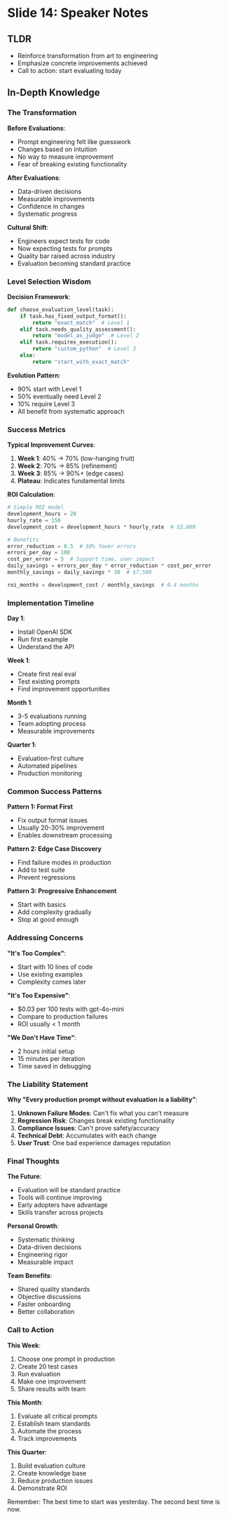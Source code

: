 # Slide 14: Speaker Notes

## TLDR
- Reinforce transformation from art to engineering
- Emphasize concrete improvements achieved
- Call to action: start evaluating today

## In-Depth Knowledge

### The Transformation

**Before Evaluations**:
- Prompt engineering felt like guesswork
- Changes based on intuition
- No way to measure improvement
- Fear of breaking existing functionality

**After Evaluations**:
- Data-driven decisions
- Measurable improvements
- Confidence in changes
- Systematic progress

**Cultural Shift**:
- Engineers expect tests for code
- Now expecting tests for prompts
- Quality bar raised across industry
- Evaluation becoming standard practice

### Level Selection Wisdom

**Decision Framework**:
```python
def choose_evaluation_level(task):
    if task.has_fixed_output_format():
        return "exact_match"  # Level 1
    elif task.needs_quality_assessment():
        return "model_as_judge"  # Level 2
    elif task.requires_execution():
        return "custom_python"  # Level 3
    else:
        return "start_with_exact_match"
```

**Evolution Pattern**:
- 90% start with Level 1
- 50% eventually need Level 2
- 10% require Level 3
- All benefit from systematic approach

### Success Metrics

**Typical Improvement Curves**:
1. **Week 1**: 40% → 70% (low-hanging fruit)
2. **Week 2**: 70% → 85% (refinement)
3. **Week 3**: 85% → 90%+ (edge cases)
4. **Plateau**: Indicates fundamental limits

**ROI Calculation**:
```python
# Simple ROI model
development_hours = 20
hourly_rate = 150
development_cost = development_hours * hourly_rate  # $3,000

# Benefits
error_reduction = 0.5  # 50% fewer errors
errors_per_day = 100
cost_per_error = 5  # Support time, user impact
daily_savings = errors_per_day * error_reduction * cost_per_error
monthly_savings = daily_savings * 30  # $7,500

roi_months = development_cost / monthly_savings  # 0.4 months
```

### Implementation Timeline

**Day 1**:
- Install OpenAI SDK
- Run first example
- Understand the API

**Week 1**:
- Create first real eval
- Test existing prompts
- Find improvement opportunities

**Month 1**:
- 3-5 evaluations running
- Team adopting process
- Measurable improvements

**Quarter 1**:
- Evaluation-first culture
- Automated pipelines
- Production monitoring

### Common Success Patterns

**Pattern 1: Format First**
- Fix output format issues
- Usually 20-30% improvement
- Enables downstream processing

**Pattern 2: Edge Case Discovery**
- Find failure modes in production
- Add to test suite
- Prevent regressions

**Pattern 3: Progressive Enhancement**
- Start with basics
- Add complexity gradually
- Stop at good enough

### Addressing Concerns

**"It's Too Complex"**:
- Start with 10 lines of code
- Use existing examples
- Complexity comes later

**"It's Too Expensive"**:
- $0.03 per 100 tests with gpt-4o-mini
- Compare to production failures
- ROI usually < 1 month

**"We Don't Have Time"**:
- 2 hours initial setup
- 15 minutes per iteration
- Time saved in debugging

### The Liability Statement

**Why "Every production prompt without evaluation is a liability"**:

1. **Unknown Failure Modes**: Can't fix what you can't measure
2. **Regression Risk**: Changes break existing functionality
3. **Compliance Issues**: Can't prove safety/accuracy
4. **Technical Debt**: Accumulates with each change
5. **User Trust**: One bad experience damages reputation

### Final Thoughts

**The Future**:
- Evaluation will be standard practice
- Tools will continue improving
- Early adopters have advantage
- Skills transfer across projects

**Personal Growth**:
- Systematic thinking
- Data-driven decisions
- Engineering rigor
- Measurable impact

**Team Benefits**:
- Shared quality standards
- Objective discussions
- Faster onboarding
- Better collaboration

### Call to Action

**This Week**:
1. Choose one prompt in production
2. Create 20 test cases
3. Run evaluation
4. Make one improvement
5. Share results with team

**This Month**:
1. Evaluate all critical prompts
2. Establish team standards
3. Automate the process
4. Track improvements

**This Quarter**:
1. Build evaluation culture
2. Create knowledge base
3. Reduce production issues
4. Demonstrate ROI

Remember: The best time to start was yesterday. The second best time is now.